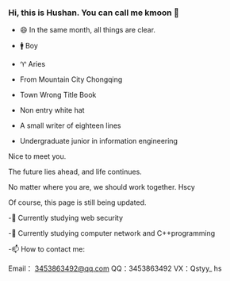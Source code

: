 ### Hi, this is Hushan. You can call me kmoon 👋

-  😄  In the same month, all things are clear.


-  🚹 Boy
-  ♈ Aries
- From Mountain City Chongqing
- Town Wrong Title Book
- Non entry white hat
- A small writer of eighteen lines
- Undergraduate junior in information engineering


Nice to meet you.

The future lies ahead, and life continues.

No matter where you are, we should work together. Hscy

Of course, this page is still being updated.



-🔭  Currently studying web security

-🌱  Currently studying computer network and C++programming

-📫  How to contact me:

Email： 3453863492@qq.com
QQ：3453863492
VX：Qstyy_ hs
